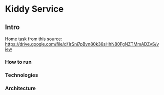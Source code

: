 # Kiddy Service
## Intro
Home task from this source:
https://drive.google.com/file/d/1rSni7pBvn80k36sHhN80FgNZTMmADZvS/view
### How to run
### Technologies
### Architecture